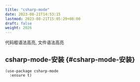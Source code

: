 ```yaml
---
title: "csharp-mode"
date: 2023-08-21T14:53:15
lastmod: 2023-08-21T15:05:29+08:00
draft: false
weight: 2026
---
```


代码框语法高亮, 文件语法高亮 <br/>


## csharp-mode-安装 {#csharp-mode-安装}

```elisp
(use-package csharp-mode
  :ensure t)
```

